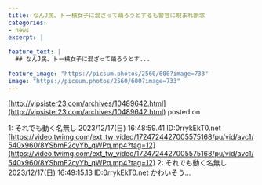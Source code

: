 ```yaml
---
title: なんJ民、トー横女子に混ざって踊ろうとするも警官に睨まれ断念
categories:
- news
excerpt: |
  
feature_text: |
  ## なんJ民、トー横女子に混ざって踊ろうとす...
  
feature_image: "https://picsum.photos/2560/600?image=733"
image: "https://picsum.photos/2560/600?image=733"
---
```


[http://vipsister23.com/archives/10489642.html](http://vipsister23.com/archives/10489642.html)
posted on 

<!--more-->

1: それでも動く名無し 2023/12/17(日) 16:48:59.41 ID:0rrykEkT0.net [https://video.twimg.com/ext_tw_video/1724724427005575168/pu/vid/avc1/540x960/8YSbmF2cyYb_qWPq.mp4?tag=12](https://video.twimg.com/ext_tw_video/1724724427005575168/pu/vid/avc1/540x960/8YSbmF2cyYb_qWPq.mp4?tag=12) 2: それでも動く名無し 2023/12/17(日) 16:49:15.13 ID:0rrykEkT0.net かわいそう...
